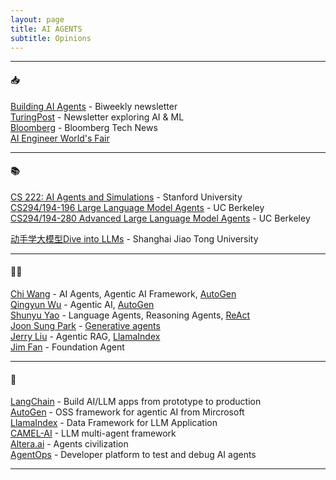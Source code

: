 ```yaml
---
layout: page
title: AI AGENTS
subtitle: Opinions
---
```


---

#### 📥

[Building AI Agents](https://www.buildingaiagents.ai/) - Biweekly newsletter  
[TuringPost](https://www.turingpost.com/) - Newsletter exploring AI & ML  
[Bloomberg](https://www.bloomberg.com/technology) - Bloomberg Tech News  
[AI Engineer World's Fair](https://www.ai.engineer/)  

---

#### 📚

[CS 222: AI Agents and Simulations](https://joonspk-research.github.io/cs222-fall24/index.html) - Stanford University  
[CS294/194-196 Large Language Model Agents](https://llmagents-learning.org/f24) - UC Berkeley  
[CS294/194-280 Advanced Large Language Model Agents](https://llmagents-learning.org/sp25) - UC Berkeley  
<!-- [LLM智能应用开发](https://space.bilibili.com/390606417/channel/collectiondetail?sid=3771310) - Nanjing University   -->
[动手学大模型Dive into LLMs](https://github.com/Lordog/dive-into-llms) - Shanghai Jiao Tong University  

---

#### 🧑‍💻

[Chi Wang](https://x.com/chi_wang_) - AI Agents, Agentic AI Framework, [AutoGen](https://microsoft.github.io/autogen/)  
[Qingyun Wu](https://qingyun-wu.github.io/) - Agentic AI, [AutoGen](https://microsoft.github.io/autogen/)  
[Shunyu Yao](https://ysymyth.github.io/) - Language Agents, Reasoning Agents, [ReAct](https://react-lm.github.io/)  
[Joon Sung Park](https://www.joonsungpark.com/) - [Generative agents](https://arxiv.org/abs/2304.03442)  
[Jerry Liu](https://x.com/jerryjliu0) - Agentic RAG, [LlamaIndex](https://www.llamaindex.ai/)    
[Jim Fan](https://jimfan.me/) - Foundation Agent  

---

#### 🚢

[LangChain](https://www.langchain.com/) - Build AI/LLM apps from prototype to production  
[AutoGen](https://microsoft.github.io/autogen/) - OSS framework for agentic AI from Mircrosoft  
[LlamaIndex](https://www.llamaindex.ai/) - Data Framework for LLM Application  
[CAMEL-AI](https://www.camel-ai.org/) - LLM multi-agent framework  
[Altera.ai](https://altera.al/) - Agents civilization  
[AgentOps](https://www.agentops.ai/) - Developer platform to test and debug AI agents  

---

